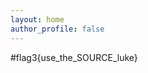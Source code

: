 ```yaml
---
layout: home
author_profile: false
---
```


#flag3{use_the_SOURCE_luke}

<!---
flag4{the_ROBOTS_are_coming} 
I can't forget my username, it's ilovecybersoc
-->
